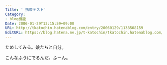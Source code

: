 ```yaml
---
Title: ' 携帯テスト'
Category:
- blog機能
Date: 2006-01-29T13:15:59+09:00
URL: http://tkatochin.hatenablog.com/entry/20060129/1138508159
EditURL: https://blog.hatena.ne.jp/t-katochin/tkatochin.hatenablog.com/atom/entry/6653586347154756080
---
```



ためしてみる。娘たちと自分。

こんなふうにでるんだ。ふーん。
